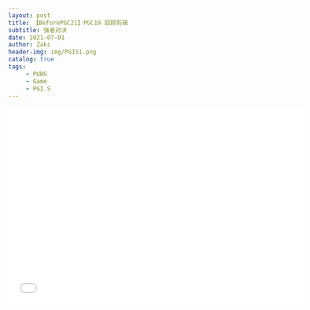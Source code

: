```yaml
---
layout: post
title: 【BeforePGC21】PGC19 回顾剪辑
subtitle: 强者对决
date: 2021-07-01
author: Zaki
header-img: img/PGIS1.png
catalog: true
tags:
     - PUBG
     - Game
     - PGI.S
---
```



<iframe height="400" width="600" src="//player.bilibili.com/player.html?aid=803886134&bvid=BV1xy4y1M71e&cid=362017083&page=1&high_quality=1" scrolling="no" border="0" frameborder="no" framespacing="0" allowfullscreen="true"> </iframe>
